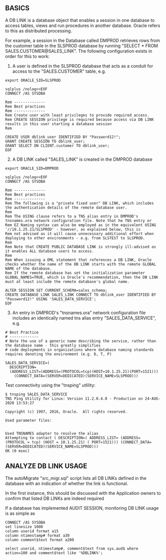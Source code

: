 BASICS
------
A DB LINK is a database object that enables a session in one database to access tables, views and run procedures in another database. Oracle refers to this as distributed processing. 

For example, a session in the Database called DMPROD retrieves rows from the customer table in the SLSPROD database by running "SELECT * FROM SALES.CUSTOMER@SALES_LINK". The following configuration exists in order for this to work:

1. A user is defined in the SLSPROD database that acts as a conduit for access to the "SALES.CUSTOMER" table, e.g.

```
export ORACLE_SID=SLSPROD

sqlplus /nolog<<EOF
CONNECT /AS SYSDBA

Rem --------------
Rem Best practices
Rem --------------
Rem Create user with least privileges to provide required access.
Rem CREATE SESSION privilege is required because access via DB LINK results in this user starting a database session
Rem

CREATE USER dblink_user IDENTIFIED BY "Password12!";
GRANT CREATE SESSION TO dblink_user;
GRANT SELECT ON CLIENT.customer TO dblink_user;
EOF
```

2. A DB LINK called "SALES_LINK" is created in the DMPROD database 

```
export ORACLE_SID=DMPROD

sqlplus /nolog<<EOF
CONNECT /AS SYSDBA

Rem --------------
Rem Best practices
Rem --------------
Rem The following is a "private fixed user" DB LINK, which includes the authentication details of the remote database user.
Rem
Rem The USING clause refers to a TNS alias entry in DMPROD's tnsnames.ora network configuration file. Note that he TNS entry or
Rem EZ Naming syntax can also be employed as in the equivalent USING '//10.1.25.21/SLSPROD' - however, as explained below, this is
Rem not advised as it will cause unnecessary additional effort when deploying to other environments - e.g. from SLSTEST to SLSPROD.
Rem
Rem Note that CREATE PUBLIC DATABASE LINK is strongly ill-advised as it enables ALL database users to access.
Rem
Rem When issuing a DML statement that references a DB LINK, Oracle checks whether the name of the DB LINK starts with the remote GLOBAL NAME of the database.
Rem If the remote database has set the initialization parameter GLOBAL_NAMES=TRUE, which is Oracle's recommendation, then the DB LINK must at least include the remote database's global name. 

ALTER SESSION SET CURRENT_SCHEMA=sales_schema;
CREATE DATABASE LINK SALES_LINK CONNECT TO dblink_user IDENTIFIED BY "Password12!" USING 'SALES_DATA_SERVICE';
EOF
```

3. An entry in DMPROD's "tnsnames.ora" network configuration file includes an identically named tns alias entry 
"SALES_DATA_SERVICE", e.g.

```
# Best Practice
# -------------
# Note the use of a generic name describing the service, rather than the database name - this greatly simplifies  
# code deployments in organizations where database naming standards requires denoting the environment (e.g. D, T, P)

SALES_DATA_SERVICE=(
  DESCRIPTION=
  (ADDRESS_LIST=(ADDRESS=(PROTOCOL=tcp)(HOST=10.1.25.21)(PORT=1521)))
	(CONNECT_DATA=(SERVER=DEDICATED)(SERVICE_NAME=SLSPROD)))
```
Test connectivity using the "tnsping" utlility:
```
$ tnsping SALES_DATA_SERVICE
TNS Ping Utility for Linux: Version 11.2.0.4.0 - Production on 24-AUG-2020 13:53:27

Copyright (c) 1997, 2016, Oracle.  All rights reserved.

Used parameter files:


Used TNSNAMES adapter to resolve the alias
Attempting to contact ( DESCRIPTION=( ADDRESS_LIST= (ADDRESS= (PROTOCOL = tcp) (HOST = 10.1.25.21) ( PORT=1521))) (CONNECT_DATA= (SERVER=DEDICATED)(SERVICE_NAME=SLSPROD)))
OK (0 msec)
```


ANALYZE DB LINK USAGE
---------------------
The autoMigrate "src_migr.sql" script lists all DB LINKs defined in the database with an indication of whether the link is functional.

In the first instance, this should be discussed with the Application owners to confirm that listed DB LINKs are indeed required

If a database has implemented AUDIT SESSION, monitoring DB LINK usage is as simple as

```
CONNECT /AS SYSDBA
set linesize 1000                
column userid format a15
column ntimestamp# format a30
column comment$text format a200

select userid, ntimestamp#, comment$text from sys.aud$ where action=100 and comment$text like '%DBLINK%';


```
